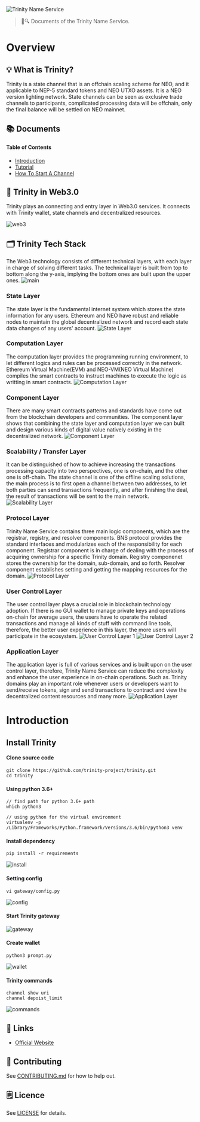 ![Trinity Name Service](./assets/title.jpg)

> 📖🔍 Documents of the Trinity Name Service.

# Overview

## 💡 What is Trinity?
Trinity is a state channel that is an offchain scaling scheme for NEO, and it applicable to NEP-5 standard tokens and NEO UTXO assets. It is a NEO version lighting network.
State channels can be seen as exclusive trade channels to participants, complicated processing data will be offchain, only the final balance will be settled on NEO mainnet.

## 📚 Documents

#### Table of Contents
- [Introduction](./docs/INTRODUCTION.md)
- [Tutorial](./docs/TUTORIAL.md)
- [How To Start A Channel ](./docs/Trinity_Tutorial.md)

## 📝 Trinity in Web3.0
Trinity plays an connecting and entry layer in Web3.0 services. It connects with Trinity wallet, state channels and decentralized resources.

![web3](./assets/web3.png)

## 🗂️ Trinity Tech Stack
The Web3 technology consists of different technical layers, with each layer in charge of solving different tasks. The technical layer is built from top to bottom along the y-axis, implying the bottom ones are built upon the upper ones. 
![main](./assets/stacks/main.jpg)

### State Layer
The state layer is the fundamental internet system which stores the state information for any users. Ethereum and NEO have robust and reliable nodes to maintain the global decentralized network and record each state data changes of any users' account.
![State Layer](./assets/stacks/state.jpg)

### Computation Layer
The computation layer provides the programming running environment, to let different logics and rules can be processed correctly in the network. Ethereum Virtual Machine(EVM) and NEO-VM(NEO Virtual Machine) compiles the smart contracts to instruct machines to execute the logic as writting in smart contracts.
![Computation Layer](./assets/stacks/computation.jpg)

### Component Layer
There are many smart contracts patterns and standards have come out from the blockchain developers and communities. The component layer shows that combining the state layer and computation layer we can built and design various kinds of digital value natively existing in the decentralized network.
![Component Layer](./assets/stacks/component.jpg)

### Scalability / Transfer Layer
It can be distinguished of how to achieve increasing the transactions processing capacity into two perspectives, one is on-chain, and the other one is off-chain. The state channel is one of the offline scaling solutions, the main process is to first open a channel between two addresses, to let both parties can send transactions frequently, and after finishing the deal, the result of transactions will be sent to the main network.
![Scalability Layer](./assets/stacks/scalability.jpg)

### Protocol Layer
Trinity Name Service contains three main logic components, which are the registrar, registry, and resolver components. BNS protocol provides the standard interfaces and modularizes each of the responsibility for each component. Registrar component is in charge of dealing with the process of acquiring ownership for a specific Trinity domain. Registry componenet stores the ownership for the domain, sub-domain, and so forth. Resolver component establishes setting and getting the mapping resources for the domain.
![Protocol Layer](./assets/stacks/protocol.jpg)

### User Control Layer
The user control layer plays a crucial role in blockchain technology adoption. If there is no GUI wallet to manage private keys and operations on-chain for average users, the users have to operate the related transactions and manage all kinds of stuff with command line tools, therefore, the better user experience in this layer, the more users will participate in the ecosystem.
![User Control Layer 1](./assets/stacks/user_control_1.jpg)
![User Control Layer 2](./assets/stacks/user_control_2.jpg)

### Application Layer
The application layer is full of various services and is built upon on the user control layer, therefore, Trinity Name Service can reduce the complexity and enhance the user experience in on-chain operations. Such as. Trinity domains play an important role whenever users or developers want to send/receive tokens, sign and send transactions to contract and view the decentralized content resources and many more.
![Application Layer](./assets/stacks/application.jpg)

# Introduction

## Install Trinity

#### Clone source code
```
git clone https://github.com/trinity-project/trinity.git
cd trinity
```

#### Using python 3.6+ 
```
// find path for python 3.6+ path
which python3

// using python for the virtual environment
virtualenv -p /Library/Frameworks/Python.framework/Versions/3.6/bin/python3 venv
```

#### Install dependency
```
pip install -r requirements
```

![install](./assets/install.png)

#### Setting config
```
vi gateway/config.py
```

![config](./assets/config.png)

#### Start Trinity gateway

![gateway](./assets/gateway.png)

#### Create wallet
```
python3 prompt.py
```

![wallet](./assets/wallet.png)

#### Trinity commands
```
channel show uri
channel depoist_limit
```

![commands](./assets/commands.png)

## 🔗 Links
- [Official Website](https://trinity.tech/)

## 📣 Contributing
See [CONTRIBUTING.md](./CONTRIBUTING.md) for how to help out.

## 🗒 Licence
See [LICENSE](./LICENSE) for details.
